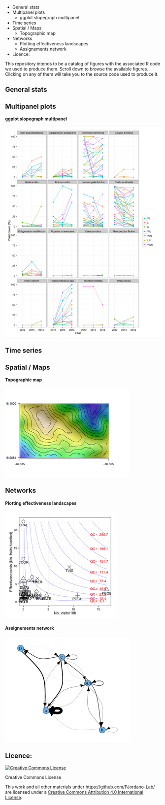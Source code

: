 -   General stats
-   Multipanel plots
    -   ggplot slopegraph multipanel
-   Time series
-   Spatial / Maps
    -   Topographic map
-   Networks
    -   Plotting effectiveness landscapes
    -   Assignements network
-   Licence:

This repository intends to be a catalog of figures with the associated R code we used to produce them. Scroll down to browse the available figures. Clicking on any of them will take you to the source code used to produce it.

General stats
-------------

Multipanel plots
----------------

#### ggplot slopegraph multipanel

[![](figures/slopegraph_multipanel.png)](http://github.com/Pakillo/R-figures/blob/master/Multipanel/slopegraph_multipanel.Rmd)

Time series
-----------

Spatial / Maps
--------------

#### Topographic map

[![](figures/topomap.png)](http://github.com/Pakillo/R-figures/blob/master/Spatial/topomap.Rmd)

Networks
--------

#### Plotting effectiveness landscapes

[![](figures/effectiveness_plot.png)](http://github.com/Pakillo/R-figures/blob/master/Networks/effectiveness.Rmd)

#### Assignements network

[![](figures/assig_network.png)](http://github.com/Pakillo/R-figures/blob/master/Networks/assig_network.Rmd)

Licence:
--------

<a rel="license" href="http://creativecommons.org/licenses/by/4.0/"><img alt="Creative Commons License" style="border-width:0" src="https://i.creativecommons.org/l/by/4.0/88x31.png" /></a>

Creative Commons License

This work and all other materials under <https://github.com/PJordano-Lab/> are licensed under a [Creative Commons Attribution 4.0 International License](https://creativecommons.org/licenses/by/4.0/legalcode).

